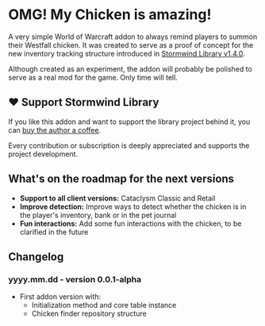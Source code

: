# OMG! My Chicken is amazing!

A very simple World of Warcraft addon to always remind players to summon their 
Westfall chicken. It was created to serve as a proof of concept for the new
inventory tracking structure introduced in [Stormwind Library v1.4.0](https://github.com/adrianocastro189/stormwind-library/releases/tag/1.4.0).

Although created as an experiment, the addon will probably be polished to serve
as a real mod for the game. Only time will tell.

## ❤️ Support Stormwind Library

If you like this addon and want to support the library project behind it, you 
can [buy the author a coffee](https://github.com/sponsors/adrianocastro189).

Every contribution or subscription is deeply appreciated and supports
the project development.

## What's on the roadmap for the next versions

* **Support to all client versions:** Cataclysm Classic and Retail
* **Improve detection:** Improve ways to detect whether the chicken is in the 
player's inventory, bank or in the pet journal
* **Fun interactions:** Add some fun interactions with the chicken, to be 
clarified in the future

## Changelog

### yyyy.mm.dd - version 0.0.1-alpha

* First addon version with:
   * Initialization method and core table instance
   * Chicken finder repository structure